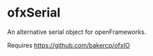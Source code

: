 ofxSerial
=========

An alternative serial object for openFrameworks.

Requires https://github.com/bakercp/ofxIO
